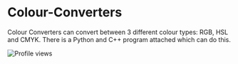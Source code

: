 # Colour-Converters

Colour Converters can convert between 3 different colour types: RGB, HSL and CMYK. There is a Python and C++ program attached which can do this.

![Profile views](https://gpvc.arturio.dev/ShashCode2348/Colour-Converters)
